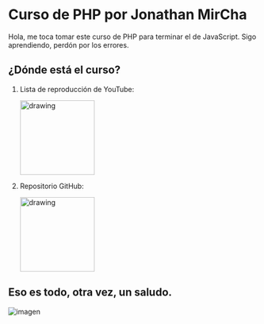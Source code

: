 # Curso de PHP por Jonathan MirCha

Hola, me toca tomar este curso de PHP para terminar el de JavaScript.
Sigo aprendiendo, perdón por los errores.

## ¿Dónde está el curso?

1.  Lista de reproducción de YouTube:

    [<img src="https://upload.wikimedia.org/wikipedia/commons/thumb/0/09/YouTube_full-color_icon_%282017%29.svg/800px-YouTube_full-color_icon_%282017%29.svg.png" alt="drawing" width="150"/>](https://www.youtube.com/playlist?list=PL469D93BF3AE1F84F)

2.  Repositorio GitHub:

    [<img src="https://upload.wikimedia.org/wikipedia/commons/2/24/Github_logo_svg.svg" alt="drawing" width="150"/>](https://github.com/jonmircha/youtube-php)

## Eso es todo, otra vez, un saludo.

![imagen](https://i.ibb.co/HDy2qLZ/Lumine-400p.png)
